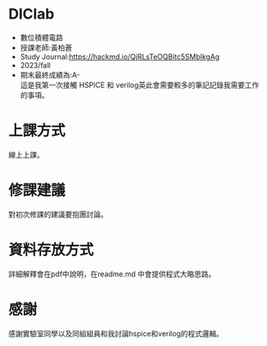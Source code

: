 # DIClab
* 數位積體電路  
* 授課老師:黃柏蒼  
* Study Journal:https://hackmd.io/QjRLsTeOQBitc5SMbIkgAg  
* 2023/fall
* 期末最終成績為:A-  
這是我第一次接觸 HSPICE 和 verilog英此會需要較多的筆記記錄我需要工作的事項。  
# 上課方式  
線上上課。  

# 修課建議  
對初次修課的建議要抱團討論。  

# 資料存放方式
詳細解釋會在pdf中說明，在readme.md 中會提供程式大略思路。  

# 感謝
感謝實驗室同學以及同組組員和我討論hspice和verilog的程式邏輯。  

